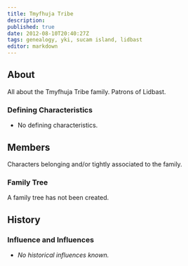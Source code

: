 ```yaml
---
title: Tmyfhuja Tribe
description:
published: true
date: 2012-08-10T20:40:27Z
tags: genealogy, yki, sucam island, lidbast
editor: markdown
---
```


## About

All about the Tmyfhuja Tribe family. Patrons of Lidbast.

### Defining Characteristics

- No defining characteristics.

## Members

Characters belonging and/or tightly associated to the family.

### Family Tree

A family tree has not been created.

## History

### Influence and Influences

- *No historical influences known.*